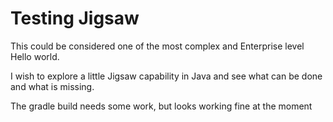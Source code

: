 # Testing Jigsaw

This could be considered one of the most complex and Enterprise level Hello world.

I wish to explore a little Jigsaw capability in Java and see what can be done and what is missing.

The gradle build needs some work, but looks working fine at the moment
